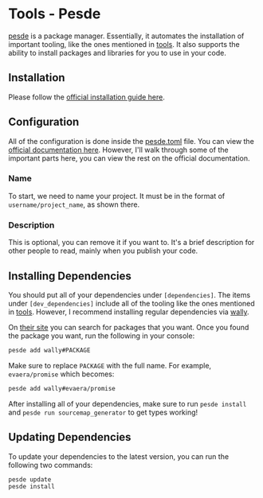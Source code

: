 # Tools - Pesde

[pesde](https://docs.pesde.dev/) is a package manager.
Essentially, it automates the installation of important tooling, like the ones mentioned in [tools](./TOOLS.md).
It also supports the ability to install packages and libraries for you to use in your code.

## Installation

Please follow the [official installation guide here](https://docs.pesde.dev/installation/).

## Configuration

All of the configuration is done inside the [pesde.toml](https://github.com/rocult/script-template/blob/main/pesde.toml) file.
You can view the [official documentation here](https://docs.pesde.dev/reference/manifest/).
However, I'll walk through some of the important parts here, you can view the rest on the official documentation.

### Name

To start, we need to name your project.
It must be in the format of `username/project_name`, as shown there.

### Description

This is optional, you can remove it if you want to.
It's a brief description for other people to read, mainly when you publish your code.

## Installing Dependencies

You should put all of your dependencies under `[dependencies]`.
The items under `[dev_dependencies]` include all of the tooling like the ones mentioned in [tools](./TOOLS.md).
However, I recommend installing regular dependencies via [wally](https://wally.run).

On [their site](https://wally.run) you can search for packages that you want.
Once you found the package you want, run the following in your console:

```bash
pesde add wally#PACKAGE
```

Make sure to replace `PACKAGE` with the full name. For example, `evaera/promise` which becomes:

```bash
pesde add wally#evaera/promise
```

After installing all of your dependencies, make sure to run `pesde install` and `pesde run sourcemap_generator` to get types working!

## Updating Dependencies

To update your dependencies to the latest version, you can run the following two commands:

```bash
pesde update
pesde install
```
